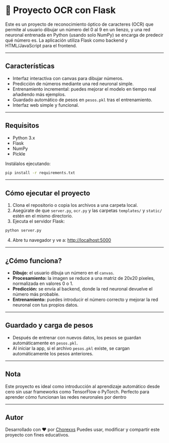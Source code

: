 # 🧠 Proyecto OCR con Flask

Este es un proyecto de reconocimiento óptico de caracteres (OCR) que permite al usuario dibujar un número del 0 al 9 en un lienzo, y una red neuronal entrenada en Python (usando solo NumPy) se encarga de predecir qué número es. La aplicación utiliza Flask como backend y HTML/JavaScript para el frontend.

---

## Características

- Interfaz interactiva con canvas para dibujar números.
- Predicción de números mediante una red neuronal simple.
- Entrenamiento incremental: puedes mejorar el modelo en tiempo real añadiendo más ejemplos.
- Guardado automático de pesos en `pesos.pkl` tras el entrenamiento.
- Interfaz web simple y funcional.

---

## Requisitos

- Python 3.x
- Flask
- NumPy
- Pickle

Instálalos ejecutando:

```bash
pip install -r requirements.txt
```

---

## Cómo ejecutar el proyecto

1. Clona el repositorio o copia los archivos a una carpeta local.
2. Asegúrate de que `server.py`, `ocr.py` y las carpetas `templates/` y `static/` estén en el mismo directorio.
3. Ejecuta el servidor Flask:

```bash
python server.py
```

4. Abre tu navegador y ve a: [http://localhost:5000](http://localhost:5000)

---

## ¿Cómo funciona?

- **Dibujo:** el usuario dibuja un número en el `canvas`.
- **Procesamiento:** la imagen se reduce a una matriz de 20x20 píxeles, normalizada en valores 0 o 1.
- **Predicción:** se envía al backend, donde la red neuronal devuelve el número más probable.
- **Entrenamiento:** puedes introducir el número correcto y mejorar la red neuronal con tus propios datos.

---

## Guardado y carga de pesos

- Después de entrenar con nuevos datos, los pesos se guardan automáticamente en `pesos.pkl`.
- Al iniciar la app, si el archivo `pesos.pkl` existe, se cargan automáticamente los pesos anteriores.

---

## Nota

Este proyecto es ideal como introducción al aprendizaje automático desde cero sin usar frameworks como TensorFlow o PyTorch. Perfecto para aprender cómo funcionan las redes neuronales por dentro

---

## Autor

Desarrollado con ❤️ por [Chorexxs](https://chorexxs-portfolio.dev/)
Puedes usar, modificar y compartir este proyecto con fines educativos.
